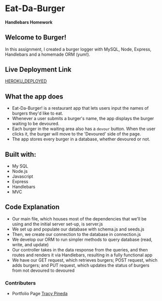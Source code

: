 # Eat-Da-Burger

#### Handlebars Homework

## Welcome to Burger! 

In this assignment, I created a burger logger with MySQL, Node, Express, Handlebars and a homemade ORM (yum!).

## Live Deployment Link

[HEROKU_DEPLOYED](https://morning-dawn-30353.herokuapp.com/)
 
## What the app does

- Eat-Da-Burger! is a restaurant app that lets users input the names of burgers they'd like to eat.
- Whenever a user submits a burger's name, the app displays the burger waiting to be devoured.
- Each burger in the waiting area also has a `devour` button.  When the user clicks it, the burger will move to the 'Devoured' side of the page.
- The app stores every burger in a database, whether devoured or not.


## Built with:

- My SQL
- Node.js
- Javascript
- Express
- Handlebars
- MVC

## Code Explanation

- Our main file, which houses most of the dependencies that we'll be using and the initial server set-up, is server.js
- We set up and populate our database with schema.js and seeds.js
- Then, we create our connection to the database in connection.js
- We develop our ORM to run simpler methods to query database (read, write, and update)
- Our controller takes in the data response from the queries, and then routes and renders it via Handlebars, resulting in a fully functional app
- We have our GET request, which retrieves burgers; POST request, which adds burgers; and PUT request, which updates the status of burgers from not devoured to devoured

### Contributers
- Portfolio Page [Tracy Pineda](https://tracypineda.github.io/Bootstrap-Portfolio/)

